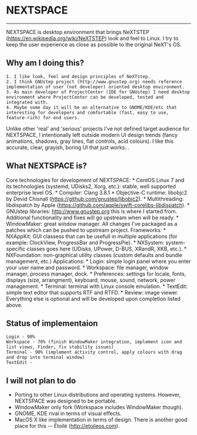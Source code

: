 # NEXTSPACE
-------------------------------------------------------------------------------

NEXTSPACE is desktop environment that brings NeXTSTEP (https://en.wikipedia.org/wiki/NeXTSTEP) look and feel to Linux. I try to keep the user experience as close as possible to the original NeXT's OS.

## Why am I doing this?
    1. I like look, feel and design principles of NeXTstep.
    2. I think GNUstep project (http://www.gnustep.org) needs reference implementation of user (not developer) oriented desktop environment.
    3. As main developer of ProjectCenter (IDE for GNUstep) I need desktop environment where ProjectCenter can be developed, tested and integrated with.
    4. Maybe some day it will be an alternative to GNOME/KDE/etc that interesting for developers and comfortable (fast, easy to use, feature-rich) for end users.
Unlike other 'real' and 'serious' projects I've not defined target audience for NEXTSPACE, I intentionally left outside modern UI design trends (fancy animations, shadows, gray lines, flat controls, acid colours). I like this accurate, clear, grayish, boring UI that just works...

## What NEXTSPACE is?
Core technologies for development of NEXTSPACE:
    * CentOS Linux 7 and its technologies (systemd, UDisks2, Xorg, etc.): stable, well supported enterprise level OS.
    * Compiler: Clang 3.8.1
    * Objective-C runtime: libobjc2 by Devid Chisnall (https://github.com/gnustep/libobjc2).
    * Multithreading: libdispatch by Apple (https://github.com/apple/swift-corelibs-libdispatch).
    * GNUstep libraries: http://www.gnustep.org this is where I started from. Additional functionality and fixes will go upstream when will be ready.
    * WindowMaker: great window manager. All changes I've packaged as a patches which can be pushed to upstream project.
Frameworks:
    * NXAppKit: GUI classess that can be usefull in multiple applications (for example: ClockView, ProgressBar and ProgressPie).
    * NXSystem: system-specific classes goes here (UDisks, UPower, D-BUS, XRandR, XKB, etc.).
    * NXFoundation: non-graphical utility classes (custom defaults and bundle management, etc.)
Applications:
    * Login: simple login panel where you enter your user name and password.
    * Workspace: file manager, window manager, process manager, dock.
    * Preferences: settings for locale, fonts, displays (size, arrangment), keyboard, mouse, sound, network, power management.
    * Terminal: terminal with Linux console emulation.
    * TextEdit: simple text editor that supports RTF and RTFD.
    * Review: image viewer.
Everything else is optional and will be developed upon completion listed above.

## Status of implementaion
    Login - 90%
    Workspace - 70% (finish WindowMaker integration, implement icon and list views, Finder, fix stability issues)
    Terminal - 90% (implement activity control, apply colours with drag and drop into terminal window)
    TextEdit - 

## I will not plan to do
  * Porting to other Linux distributions and operating systems. However, NEXTSPACE was designed to be portable.
  * WindowMaker only fork (Workspace includes WindowMaker though).
  * GNOME, KDE rival in terms of visual effects.
  * MacOS X like implementation in terms of design. There is another good place for this -- Étoilé (http://etoileos.com).
